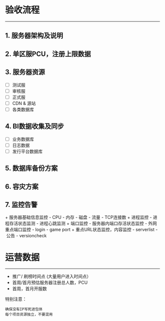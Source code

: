 # 验收流程
---
## 1. 服务器架构及说明

## 2. 单区服PCU，注册上限数据

## 3. 服务器资源

- [ ] 测试服
- [ ] 审核服
- [ ] 正式服
- [ ] CDN & 源站
- [ ] 各类数据库

## 4. BI数据收集及同步

- [ ] 业务数据库
- [ ] 日志数据
- [ ] 发行平台数据库

## 5. 数据库备份方案

## 6. 容灾方案

## 7. 监控告警
+ 服务器基础信息监控
  - CPU
  - 内存
  - 磁盘
  - 流量
  - TCP连接数
+ 进程监控
  - 进程存活状态监测
  - 进程心跳监测
+ 端口监控
  - 服务器内端口存活状态监控
  - 外网重点端口监控
    - login
    - game port
+ 重点URL状态监控，内容监控
  - serverlist
  - 公告
  - versioncheck


# 运营数据
---
* 推广/ 刷榜时间点 (大量用户进入时间点）
* 首周/首月预估服务器注册总人数，PCU
* 首周，首月开服数

特别注意：
```
确保没有IP写死进包体
每个项目资源独立，不要混用
```
